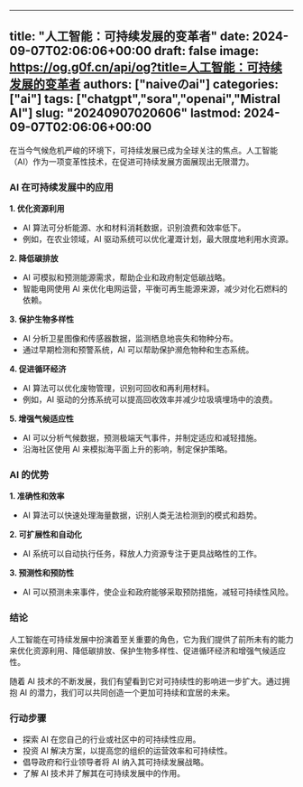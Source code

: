 
---
title: "人工智能：可持续发展的变革者"
date: 2024-09-07T02:06:06+00:00
draft: false
image: https://og.g0f.cn/api/og?title=人工智能：可持续发展的变革者
authors: ["naiveのai"]
categories: ["ai"]
tags: ["chatgpt","sora","openai","Mistral AI"]
slug: "20240907020606"
lastmod: 2024-09-07T02:06:06+00:00
---
在当今气候危机严峻的环境下，可持续发展已成为全球关注的焦点。人工智能（AI）作为一项变革性技术，在促进可持续发展方面展现出无限潜力。

### AI 在可持续发展中的应用

**1. 优化资源利用**

* AI 算法可分析能源、水和材料消耗数据，识别浪费和效率低下。
* 例如，在农业领域，AI 驱动系统可以优化灌溉计划，最大限度地利用水资源。

**2. 降低碳排放**

* AI 可模拟和预测能源需求，帮助企业和政府制定低碳战略。
* 智能电网使用 AI 来优化电网运营，平衡可再生能源来源，减少对化石燃料的依赖。

**3. 保护生物多样性**

* AI 分析卫星图像和传感器数据，监测栖息地丧失和物种分布。
* 通过早期检测和预警系统，AI 可以帮助保护濒危物种和生态系统。

**4. 促进循环经济**

* AI 算法可以优化废物管理，识别可回收和再利用材料。
* 例如，AI 驱动的分拣系统可以提高回收效率并减少垃圾填埋场中的浪费。

**5. 增强气候适应性**

* AI 可以分析气候数据，预测极端天气事件，并制定适应和减轻措施。
* 沿海社区使用 AI 来模拟海平面上升的影响，制定保护策略。

### AI 的优势

**1. 准确性和效率**

* AI 算法可以快速处理海量数据，识别人类无法检测到的模式和趋势。

**2. 可扩展性和自动化**

* AI 系统可以自动执行任务，释放人力资源专注于更具战略性的工作。

**3. 预测性和预防性**

* AI 可以预测未来事件，使企业和政府能够采取预防措施，减轻可持续性风险。

### 结论

人工智能在可持续发展中扮演着至关重要的角色，它为我们提供了前所未有的能力来优化资源利用、降低碳排放、保护生物多样性、促进循环经济和增强气候适应性。

随着 AI 技术的不断发展，我们有望看到它对可持续性的影响进一步扩大。通过拥抱 AI 的潜力，我们可以共同创造一个更加可持续和宜居的未来。

### 行动步骤

* 探索 AI 在您自己的行业或社区中的可持续性应用。
* 投资 AI 解决方案，以提高您的组织的运营效率和可持续性。
* 倡导政府和行业领导者将 AI 纳入其可持续发展战略。
* 了解 AI 技术并了解其在可持续发展中的作用。